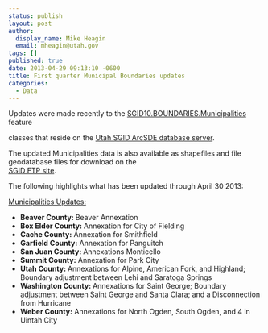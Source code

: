 ```yaml
---
status: publish
layout: post
author:
  display_name: Mike Heagin
  email: mheagin@utah.gov
tags: []
published: true
date: 2013-04-29 09:13:10 -0600
title: First quarter Municipal Boundaries updates
categories:
  - Data
---
```

<p>Updates were made recently to the <a href="{{ "/data/boundaries/citycountystate/" | prepend: site.baseurl }}">SGID10.BOUNDARIES.Municipalities</a> feature </p>
<p>classes that reside on the <a href="{{ "/data/how-to-connect-to-the-sgid-via-sde/" | prepend: site.baseurl }}">Utah SGID ArcSDE database server</a>.</p>
<p>The updated Municipalities data is also available as shapefiles and file geodatabase files for download on the<br />
<a href="ftp://ftp.agrc.utah.gov/UtahSGID_Vector/UTM12_NAD83/BOUNDARIES/PackagedData/_Statewide/StateCountyMunicipalBoundaries">SGID FTP site</a>.</p>
<p>The following highlights what has been updated through April 30 2013:</p>
<p><span style="text-decoration: underline;">Municipalities Updates:</span></p>
<ul>
<li><strong>Beaver County: </strong> Beaver Annexation </li>
<li><strong>Box Elder County: </strong> Annexation for City of Fielding </li>
<li><strong>Cache County:</strong> Annexation for Smithfield </li>
<li><strong>Garfield County:</strong> Annexation for Panguitch </li>
<li><strong>San Juan County: </strong> Annexations Monticello </li>
<li><strong>Summit County:</strong> Annexation for Park City </li>
<li><strong>Utah County: </strong> Annexations for Alpine, American Fork, and Highland; Boundary adjustment between Lehi and Saratoga Springs </li>
<li><strong>Washington County: </strong> Annexations for Saint George; Boundary adjustment between Saint George and Santa Clara; and a Disconnection from Hurricane</li>
<li><strong>Weber County:</strong> Annexations for North Ogden, South Ogden, and 4 in Uintah City </li>
</ul>

